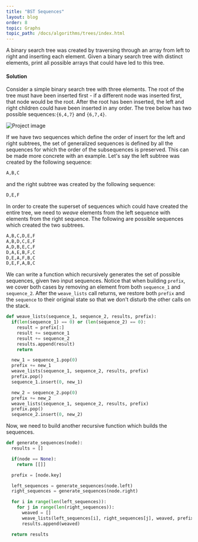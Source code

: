 ```yaml
---
title: "BST Sequences"
layout: blog
order: 8
topic: Graphs
topic_path: /docs/algorithms/trees/index.html
---
```

A binary search tree was created by traversing through an array from left to right and inserting each element. Given a binary search tree with distinct elements, print all possible arrays that could have led to this tree.

#### Solution
Consider a simple binary search tree with three elements. The root of the tree must have been inserted first - if a different node was inserted first, that node would be the root. After the root has been inserted, the left and right children could have been inserted in any order. The tree below has two possible sequences:`{6,4,7}` and `{6,7,4}`.

<img src="{{ site.baseurl }}/assets/img/docs/algorithms/bst-simple.png" alt="Project image">

If we have two sequences which define the order of insert for the left and right subtrees, the set of generalized sequences is defined by all the sequences for which the order of the subsequences is preserved. This can be made more concrete with an example. Let's say the left subtree was created by the following sequence:

```python
A,B,C
```

and the right subtree was created by the following sequence:

```python
D,E,F
```

In order to create the superset of sequences which could have created the entire tree, we need to *weave* elements from the left sequence with elements from the right sequence. The following are possible sequences which created the two subtrees.

```python
A,B,C,D,E,F
A,B,D,C,E,F
A,D,B,E,C,F
D,A,E,B,F,C
D,E,A,F,B,C
D,E,F,A,B,C
```

We can write a function which recursively generates the set of possible sequences, given two input sequences. Notice that when building `prefix`, we cover both cases by removing an element from both `sequence_1` and `sequence_2`. After the `weave_lists` call returns, we restore both `prefix` and the `sequence` to their original state so that we don't disturb the other calls on the stack.

```python
def weave_lists(sequence_1, sequence_2, results, prefix):
  if(len(sequence_1) == 0) or (len(sequence_2) == 0):
    result = prefix[:]
    result += sequence_1
    result += sequence_2
    results.append(result)
    return

  new_1 = sequence_1.pop(0)
  prefix += new_1
  weave_lists(sequence_1, sequence_2, results, prefix)
  prefix.pop()
  sequence_1.insert(0, new_1)

  new_2 = sequence_2.pop(0)
  prefix += new_2
  weave_lists(sequence_1, sequence_2, results, prefix)
  prefix.pop()
  sequence_2.insert(0, new_2)
```

Now, we need to build another recursive function which builds the sequences.

```python
def generate_sequences(node):
  results = []

  if(node == None):
    return [[]]

  prefix = [node.key]

  left_sequences = generate_sequences(node.left)
  right_sequences = generate_sequences(node.right)  

  for i in range(len(left_sequences)):
    for j in range(len(right_sequences)):
      weaved = []
      weave_lists(left_sequences[i], right_sequences[j], weaved, prefix)
      results.append(weaved)

  return results
```